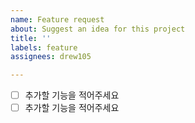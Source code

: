 ```yaml
---
name: Feature request
about: Suggest an idea for this project
title: ''
labels: feature
assignees: drew105

---
```


- [ ] 추가할 기능을 적어주세요
- [ ] 추가할 기능을 적어주세요
